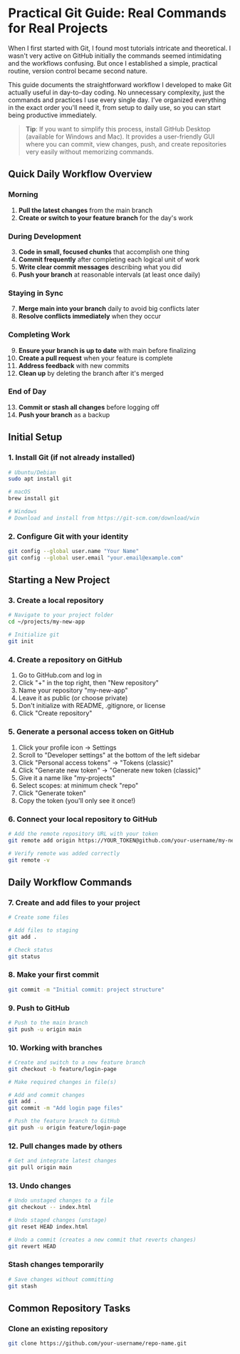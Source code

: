 # Practical Git Guide: Real Commands for Real Projects

When I first started with Git, I found most tutorials intricate and theoretical. I wasn't very active on GitHub initially the commands seemed intimidating and the workflows confusing. But once I established a simple, practical routine, version control became second nature.

This guide documents the straightforward workflow I developed to make Git actually useful in day-to-day coding. No unnecessary complexity, just the commands and practices I use every single day. I've organized everything in the exact order you'll need it, from setup to daily use, so you can start being productive immediately.

> **Tip**: If you want to simplify this process, install GitHub Desktop (available for Windows and Mac). It provides a user-friendly GUI where you can commit, view changes, push, and create repositories very easily without memorizing commands.

## Quick Daily Workflow Overview

### Morning
1. **Pull the latest changes** from the main branch
2. **Create or switch to your feature branch** for the day's work

### During Development
3. **Code in small, focused chunks** that accomplish one thing
4. **Commit frequently** after completing each logical unit of work
5. **Write clear commit messages** describing what you did
6. **Push your branch** at reasonable intervals (at least once daily)

### Staying in Sync
7. **Merge main into your branch** daily to avoid big conflicts later
8. **Resolve conflicts immediately** when they occur

### Completing Work
9. **Ensure your branch is up to date** with main before finalizing
10. **Create a pull request** when your feature is complete
11. **Address feedback** with new commits
12. **Clean up** by deleting the branch after it's merged

### End of Day
13. **Commit or stash all changes** before logging off
14. **Push your branch** as a backup

## Initial Setup

### 1. Install Git (if not already installed)

```bash
# Ubuntu/Debian
sudo apt install git

# macOS
brew install git

# Windows
# Download and install from https://git-scm.com/download/win
```

### 2. Configure Git with your identity

```bash
git config --global user.name "Your Name"
git config --global user.email "your.email@example.com"
```

## Starting a New Project

### 3. Create a local repository

```bash
# Navigate to your project folder
cd ~/projects/my-new-app

# Initialize git
git init
```

### 4. Create a repository on GitHub

1. Go to GitHub.com and log in
2. Click "+" in the top right, then "New repository"
3. Name your repository "my-new-app"
4. Leave it as public (or choose private)
5. Don't initialize with README, .gitignore, or license
6. Click "Create repository"

### 5. Generate a personal access token on GitHub

1. Click your profile icon → Settings
2. Scroll to "Developer settings" at the bottom of the left sidebar
3. Click "Personal access tokens" → "Tokens (classic)"
4. Click "Generate new token" → "Generate new token (classic)"
5. Give it a name like "my-projects"
6. Select scopes: at minimum check "repo"
7. Click "Generate token"
8. Copy the token (you'll only see it once!)

### 6. Connect your local repository to GitHub

```bash
# Add the remote repository URL with your token
git remote add origin https://YOUR_TOKEN@github.com/your-username/my-new-app.git

# Verify remote was added correctly
git remote -v
```

## Daily Workflow Commands

### 7. Create and add files to your project

```bash
# Create some files

# Add files to staging
git add .

# Check status
git status
```

### 8. Make your first commit

```bash
git commit -m "Initial commit: project structure"
```

### 9. Push to GitHub

```bash
# Push to the main branch
git push -u origin main
```

### 10. Working with branches

```bash
# Create and switch to a new feature branch
git checkout -b feature/login-page

# Make required changes in file(s)

# Add and commit changes
git add .
git commit -m "Add login page files"

# Push the feature branch to GitHub
git push -u origin feature/login-page
```

### 12. Pull changes made by others

```bash
# Get and integrate latest changes
git pull origin main
```

### 13. Undo changes

```bash
# Undo unstaged changes to a file
git checkout -- index.html

# Undo staged changes (unstage)
git reset HEAD index.html

# Undo a commit (creates a new commit that reverts changes)
git revert HEAD
```

### Stash changes temporarily

```bash
# Save changes without committing
git stash
```

## Common Repository Tasks

### Clone an existing repository

```bash
git clone https://github.com/your-username/repo-name.git
```
